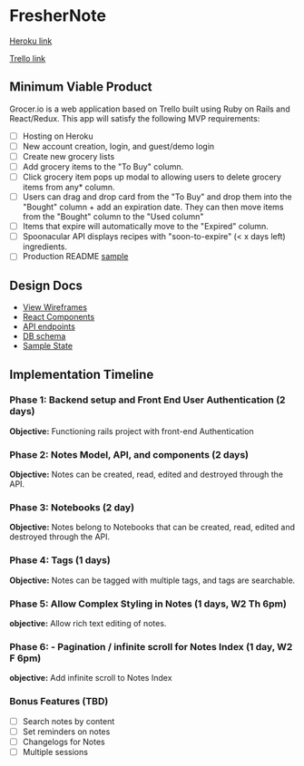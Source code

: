 # FresherNote

[Heroku link][heroku]

[Trello link][trello]

[heroku]: http://www.herokuapp.com
[trello]: https://trello.com/tbd

## Minimum Viable Product

Grocer.io is a web application based on Trello built using Ruby on Rails and React/Redux. This app will satisfy the following MVP requirements:

- [ ] Hosting on Heroku
- [ ] New account creation, login, and guest/demo login
- [ ] Create new grocery lists
- [ ] Add grocery items to the "To Buy" column. 
- [ ] Click grocery item pops up modal to allowing users to delete grocery items from any* column. 
- [ ] Users can drag and drop card from the "To Buy" and drop them into the "Bought" column + add an expiration date. They can then move items from the "Bought" column to the "Used column"
- [ ] Items that expire will automatically move to the "Expired" column.
- [ ] Spoonacular API displays recipes with "soon-to-expire" (< x days left) ingredients.
- [ ] Production README [sample](docs/production_readme.md)

## Design Docs
* [View Wireframes][wireframes]
* [React Components][components]
* [API endpoints][api-endpoints]
* [DB schema][schema]
* [Sample State][sample-state]

[wireframes]: docs/wireframes
[components]: docs/component-hierarchy.md
[sample-state]: docs/sample-state.md
[api-endpoints]: docs/api-endpoints.md
[schema]: docs/schema.md

## Implementation Timeline

### Phase 1: Backend setup and Front End User Authentication (2 days)

**Objective:** Functioning rails project with front-end Authentication

### Phase 2: Notes Model, API, and components (2 days)

**Objective:** Notes can be created, read, edited and destroyed through
the API.

### Phase 3: Notebooks (2 day)

**Objective:** Notes belong to Notebooks that can be created, read, edited and destroyed through the API.

### Phase 4: Tags (1 days)

**Objective:** Notes can be tagged with multiple tags, and tags are searchable.

### Phase 5: Allow Complex Styling in Notes (1 days, W2 Th 6pm)

**objective:** Allow rich text editing of notes.

### Phase 6: - Pagination / infinite scroll for Notes Index (1 day, W2 F 6pm)

**objective:** Add infinite scroll to Notes Index

### Bonus Features (TBD)
- [ ] Search notes by content
- [ ] Set reminders on notes
- [ ] Changelogs for Notes
- [ ] Multiple sessions
